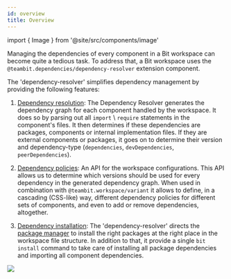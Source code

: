 ```yaml
---
id: overview
title: Overview
---
```


import { Image } from '@site/src/components/image'

Managing the dependencies of every component in a Bit workspace can become quite a tedious task. To address that, a Bit workspace uses the `@teambit.dependencies/dependency-resolver` extension component.

The 'dependency-resolver' simplifies dependency management by providing the following features:

1. [Dependency resolution](/dependencies/dependency-resolution):
   The Dependency Resolver generates the dependency graph for each component handled by the workspace.
   It does so by parsing out all `import` \ `require` statements in the component's files.
   It then determines if these dependencies are packages, components or internal implementation files.
   If they are external components or packages, it goes on to determine their version and dependency-type (`dependencies`, `devDependencies`, `peerDependencies`).

2. [Dependency policies](/dependencies/dependency-policies):
   An API for the workspace configurations.
   This API allows us to determine which versions should be used for every dependency in the generated dependency graph.
   When used in combination with `@teambit.workspace/variant` it allows to define, in a cascading (CSS-like) way,
   different dependency policies for different sets of components, and even to add or remove dependencies, altogether.

3. [Dependency installation](/dependencies/dependency-installation):
   The 'dependency-resolver' directs the [package manager](/packages/overview) to install the right packages at the right place in the workspace file structure.
   In addition to that, it provide a single `bit install` command to take care of installing all package dependencies and importing all component dependencies.

<Image src="/img/dependencies_graph.png" />